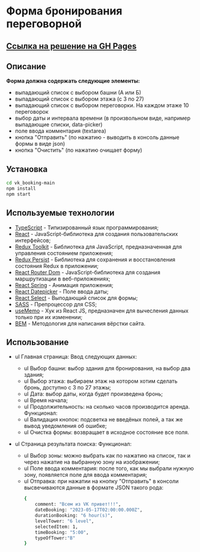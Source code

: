 # Форма бронирования переговорной

## [Ссылка на решение на GH Pages](https://rusakovnikki.github.io/vk_booking)

## Описание

**Форма должна содержать следующие элементы:**

- выпадающий список с выбором башни (А или Б)
- выпадающий список с выбором этажа (с 3 по 27)
- выпадающий список с выбором переговорки. На каждом этаже 10 переговорок
- выбор даты и интервала времени (в произвольном виде, например выпадающие списки, data-picker)
- поле ввода комментария (textarea)
- кнопка "Отправить" (по нажатию - выводить в консоль данные формы в виде json)
- кнопка "Очистить" (по нажатию очищает форму)

## Установка

```sh
cd vk_booking-main
npm install
npm start
```

## Используемые технологии

- [TypeScript](https://www.typescriptlang.org/docs/handbook/react.html) - Типизированный язык программирования;
- [React](https://ru.reactjs.org/) - JavaScript-библиотека для создания пользовательских интерфейсов;
- [Redux Toolkit](https://redux-toolkit.js.org/) - Библиотека для JavaScript, предназначенная для управления состоянием приложения;
- [Redux Persist](https://www.npmjs.com/package/redux-persist) - Библиотека для сохранения и восстановления состояния Redux в приложении;
- [React Router Dom](https://reactrouter.com/en/main) - JavaScript-библиотека для создания маршрутизации в веб-приложениях;
- [React Spring](https://react-spring.dev/docs) - Анимация приложения;
- [React Datepicker](https://www.npmjs.com/package/react-datepicker) - Поле ввода даты;
- [React Select](https://react-select.com/home) - Выподающий список для формы;
- [SASS](https://www.npmjs.com/package/sass) - Препроцессор для CSS;
- [useMemo](https://react.dev/reference/react/useMemo) - Хук из React JS, предназначен для вычесления данных только при их изменении;
- [BEM](https://ru.bem.info/methodology/quick-start/) - Методология для написания вёрстки сайта.

## Использование

- ul Главная страница:
  Ввод следующих данных:

  - ul Выбор башни: выбор здания для бронирования, на выбор два здания;
  - ul Выбор этажа: выбираем этаж на котором хотим сделать бронь, доступно с 3 по 27 этажы;
  - ul Дата: выбор даты, когда будет произведена бронь;
  - ul Время начала;
  - ul Продолжительность: на сколько часов производится аренда.
    Функционал:
  - ul Валидация кнопок: подсветка не введёных полей, а так же вывод уведомления об ошибке;
  - ul Очистка формы: возвращает в исходное состояние все поля.

- ul Страница результата поиска:
  Функционал:
  - ul Выбор зоны: можно выбрать как по нажатию на список, так и через нажатие на выбранную зону на изображении;
  - ul Поле ввода комментария: после того, как мы выбрали нужную зону, появляется поле для ввода комментария;
  - ul Отправка: при нажатии на кнопку "Отправить" в консоли высвечиваются данные в формате JSON такого рода:
    ```sh
    {
        comment: "Всем из VK привет!!!",
        dateBooking: "2023-05-17T02:00:00.000Z",
        durationBooking: "6 hour(s)",
        levelTower: "6 level",
        selectedItem: 1,
        timeBooking: "5:00",
        typeOfTower:"B"
    }
    ```
